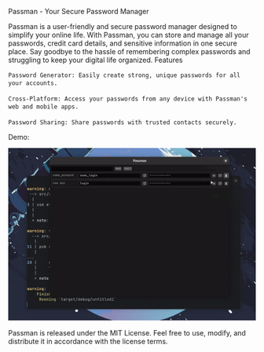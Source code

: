 Passman - Your Secure Password Manager


Passman is a user-friendly and secure password manager designed to simplify your online life. With Passman, you can store and manage all your passwords, credit card details, and sensitive information in one secure place. Say goodbye to the hassle of remembering complex passwords and struggling to keep your digital life organized.
Features


    Password Generator: Easily create strong, unique passwords for all your accounts.

    Cross-Platform: Access your passwords from any device with Passman's web and mobile apps. 

    Password Sharing: Share passwords with trusted contacts securely.





Demo:

<img src="media/demo.gif">



Passman is released under the MIT License. Feel free to use, modify, and distribute it in accordance with the license terms.



